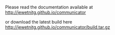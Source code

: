 Please read the documentation available at http://jewetnitg.github.io/communicator

or download the latest build here http://jewetnitg.github.io/communicator/build.tar.gz